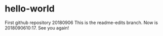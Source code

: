 # hello-world
First github repository 20180906
This is the readme-edits branch. Now is 2018090610:17. See you again! 
